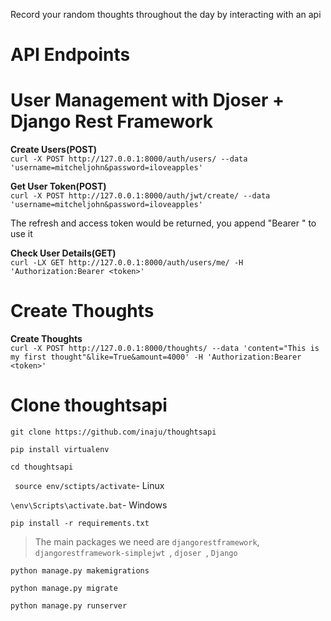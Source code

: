 Record your random thoughts throughout the day by interacting with an api

# API Endpoints

# User Management with Djoser + Django Rest Framework
**Create Users(POST)** <br />
```curl -X POST http://127.0.0.1:8000/auth/users/ --data 'username=mitcheljohn&password=iloveapples' ```

**Get User Token(POST)** <br /> 
```curl -X POST http://127.0.0.1:8000/auth/jwt/create/ --data 'username=mitcheljohn&password=iloveapples'```

The refresh and access token would be returned, you append "Bearer <token>" to use it

**Check User Details(GET)** <br />
```curl -LX GET http://127.0.0.1:8000/auth/users/me/ -H 'Authorization:Bearer <token>' ```


# Create Thoughts
**Create Thoughts** <br />
``` curl -X POST http://127.0.0.1:8000/thoughts/ --data 'content="This is my first thought"&like=True&amount=4000' -H 'Authorization:Bearer <token>' ```


# Clone thoughtsapi
```git clone https://github.com/inaju/thoughtsapi```

``` pip install virtualenv ```

``` cd thoughtsapi ```

``` source env/sctipts/activate```- Linux

``` \env\Scripts\activate.bat ```- Windows

``` pip install -r requirements.txt ```

> The main packages we need are ```djangorestframework```, ```djangorestframework-simplejwt ```, ```djoser ```, ```Django```

``` python manage.py makemigrations ```

``` python manage.py migrate ```

``` python manage.py runserver ```




